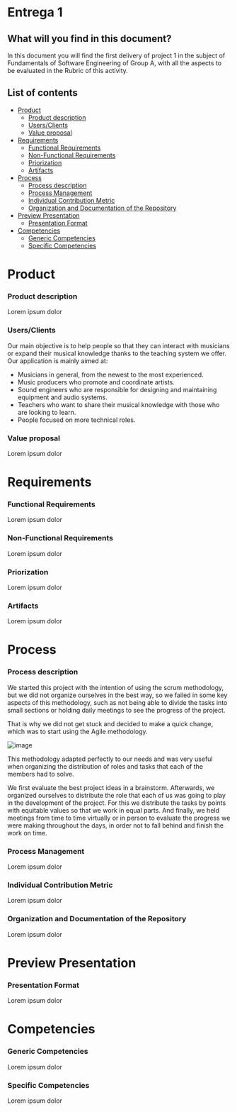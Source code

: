 # Entrega 1

## What will you find in this document?
In this document you will find the first delivery of project 1 in the subject of Fundamentals of Software Engineering of Group A, with all the aspects to be evaluated in the Rubric of this activity.

## List of contents
* [Product](#item1)
    * [Product description](#item2)
    * [Users/Clients](#item3)
    * [Value proposal](#item4)
* [Requirements](#item5)
    * [Functional Requirements](#item6)
    * [Non-Functional Requirements](#item7)
    * [Priorization](#item8)
    * [Artifacts](#item9)
* [Process](#item10)
    * [Process description](#item11)
    * [Process Management](#item12)
    * [Individual Contribution Metric](#item13)
    * [Organization and Documentation of the Repository](#item14)
* [Preview Presentation](#item15)
    * [Presentation Format](#item16)
* [Competencies](#item17)
    * [Generic Competencies](#item18)
    * [Specific Competencies](#item19)

#
<a Product id="item1"></a>
# Product

<a Product description id="item2"></a>
### Product description
Lorem ipsum dolor

<a  Users or Clients id="item3"></a>
### Users/Clients 
Our main objective is to help people so that they can interact with musicians or expand their musical knowledge thanks to the teaching system we offer. Our application is mainly aimed at:
* Musicians in general, from the newest to the most experienced.
* Music producers who promote and coordinate artists.
* Sound engineers who are responsible for designing and maintaining equipment and audio systems.
* Teachers who want to share their musical knowledge with those who are looking to learn.
* People focused on more technical roles.

<a Value proposal id="item4"></a>
### Value proposal
Lorem ipsum dolor

#
<a Requirements id="item5"></a>
# Requirements

<a Functional Requirements id="item6"></a>
### Functional Requirements
Lorem  ipsum dolor

<a Non-Functional Requirements id="item7"></a>
### Non-Functional Requirements
Lorem  ipsum dolor

<a Priorization id="item8"></a>
### Priorization
Lorem  ipsum dolor

<a Artifacts id="item9"></a>
### Artifacts
Lorem  ipsum dolor

#
<a Process id="item10"></a>
# Process

<a Process description id="item11"></a>
### Process description
We started this project with the intention of using the scrum methodology, but we did not organize ourselves in the best way, so we failed in some key aspects of this methodology, such as not being able to divide the tasks into small sections or holding daily meetings to see the progress of the project.

That is why we did not get stuck and decided to make a quick change, which was to start using the Agile methodology.

![image](https://github.com/Javier-de-Jesus-Ortiz-Miss/Proyecto-FIS/assets/142443060/18d7f023-843d-47d9-9f57-59848ec85531)

This methodology adapted perfectly to our needs and was very useful when organizing the distribution of roles and tasks that each of the members had to solve.

We first evaluate the best project ideas in a brainstorm. Afterwards, we organized ourselves to distribute the role that each of us was going to play in the development of the project. For this we distribute the tasks by points with equitable values ​​so that we work in equal parts. And finally, we held meetings from time to time virtually or in person to evaluate the progress we were making throughout the days, in order not to fall behind and finish the work on time.



<a Process Management id="item12"></a>
### Process Management
Lorem ipsum dolor

<a Individual Contribution Metric id="item13"></a>
### Individual Contribution Metric
Lorem ipsum dolor

<a Organization and Documentation of the Repository id="item14"></a>
### Organization and Documentation of the Repository
Lorem ipsum dolor

#
<a Preview Presentation id="item15"></a>
# Preview Presentation

<a Presentation Format id="item16"></a>
### Presentation Format
Lorem ipsum dolor

#
<a Competencies id="item17"></a>
# Competencies

<a Generic Competencies id="item18"></a>
### Generic Competencies
Lorem ipsum dolor

<a Specific Competencies id="item19"></a>
### Specific Competencies
Lorem ipsum dolor
